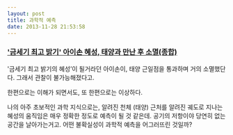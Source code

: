```yaml
---
layout: post
title: 과학적 예측
date: 2013-11-28 21:53:58
---
```


### ['금세기 최고 밝기' 아이손 혜성, 태양과 만난 후 소멸(종합)](http://news.naver.com/main/read.nhn?mode=LSD&mid=shm&sid1=105&oid=277&aid=0003141445)

'금세기 최고 밝기의 혜성’이 될거라던 아이손이, 태양 근일점을 통과하며 거의 소멸했단다. 그래서 관찰이 불가능해졌다고.

한편으로는 이해가 되면서도, 또 한편으로는 이상하다.

나의 아주 초보적인 과학 지식으로는, 알려진 천체 (태양) 근처를 알려진 궤도로 지나는 혜성의 움직임은 매우 정확한 정도로 예측이 될 것 같은데. 공기의 저항이야 당연히 없는 공간을 날아가는거고. 어떤 불확실성이 과학적 예측을 어그러뜨린 것일까?